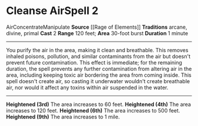 ﻿---
actions: '[two-actions]'
area: 30-foot burst
bloodline: null
component: null
cost: null
deity: null
domain: null
duration: 1 minute
element: Air
heighten: 3rd, 4th, 6th, 9th
heighten_level: 2, 3, 4, 6, 9
id: '1313'
lesson: null
level: '2'
mystery: null
name: Cleanse Air
patron_theme: null
range: 120 feet
rarity: Common
requirement: null
saving_throw: null
school: null
source: '[[DATABASE/source/Rage of Elements|Rage of Elements]]'
target: null
tradition:
- Arcane
- Divine
- Primal
trait:
- '[[DATABASE/trait/Air|Air]]'
- '[[DATABASE/trait/Concentrate|Concentrate]]'
- '[[DATABASE/trait/Manipulate|Manipulate]]'
trigger: null
type: Spell

---
# Cleanse Air<span class="item-type">Spell 2</span>

<span class="item-trait">Air</span><span class="item-trait">Concentrate</span><span class="item-trait">Manipulate</span>
**Source** [[Rage of Elements]]
**Traditions** arcane, divine, primal
**Cast** <span class="action-icon">2</span> 
**Range** 120 feet; **Area** 30-foot burst
**Duration** 1 minute

---
You purify the air in the area, making it clean and breathable. This removes inhaled poisons, pollution, and similar contaminants from the air but doesn't prevent future contamination. This effect is immediate; for the remaining duration, the spell prevents any further contamination from altering air in the area, including keeping toxic air bordering the area from coming inside. This spell doesn't create air, so casting it underwater wouldn't create breathable air, nor would it affect any toxins within air suspended in the water.

---
**Heightened (3rd)** The area increases to 60 feet.
**Heightened (4th)** The area increases to 120 feet.
**Heightened (6th)** The area increases to 500 feet.
**Heightened (9th)** The area increases to 1 mile.